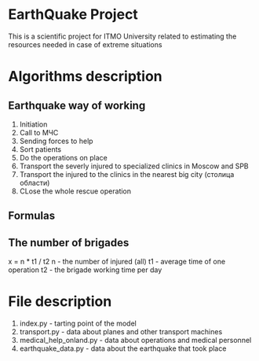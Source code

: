 # EarthQuake Project
This is a scientific project for ITMO University related to estimating the resources needed in case of extreme situations

# Algorithms description
## Earthquake way of working
1. Initiation
1. Call to МЧС
1. Sending forces to help
1. Sort patients
1. Do the operations on place
1. Transport the severly injured to specialized clinics in Moscow and SPB
1. Transport the injured to the clinics in the nearest big city (столица области)
1. CLose the whole rescue operation

## Formulas

## The number of brigades
x = n * t1 / t2
n - the number of injured (all)
t1 - average time of one operation
t2 - the brigade working time per day

# File description
1. index.py - tarting point of the model
1. transport.py - data about planes and other transport machines
1. medical_help_onland.py - data about operations and medical personnel
1. earthquake_data.py - data about the earthquake that took place
